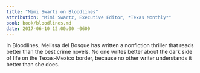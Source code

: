 ```yaml
---
title: "Mimi Swartz on Bloodlines"
attribution: "Mimi Swartz, Executive Editor, *Texas Monthly*"
book: book/bloodlines.md
date: 2017-06-10 12:00:00 -0600
---
```


In Bloodlines, Melissa del Bosque has written a nonfiction thriller that reads better than the best crime novels. No one writes better about the dark side of life on the Texas-Mexico border, because no other writer understands it better than she does.
